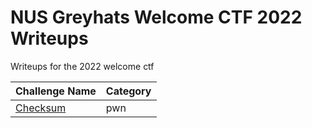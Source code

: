 # NUS Greyhats Welcome CTF 2022 Writeups

Writeups for the 2022 welcome ctf

|Challenge Name|Category|
|-|-|
|[Checksum](./checksum/writeup.md)|pwn|
